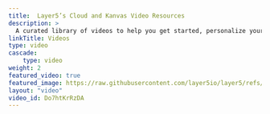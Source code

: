 ```yaml
---
title:  Layer5’s Cloud and Kanvas Video Resources
description: >
  A curated library of videos to help you get started, personalize your environment, and navigate the features of Layer5 Cloud and Kanvas with confidence.
linkTitle: Videos
type: video
cascade: 
    type: video
weight: 2
featured_video: true
featured_image: https://raw.githubusercontent.com/layer5io/layer5/refs/heads/master/src/sections/Devrel-platform/images/layer5-kanvas-designer.webp
layout: "video"
video_id: Do7htKrRzDA
---
```

